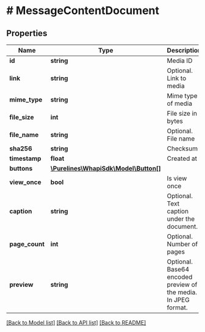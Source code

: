 # # MessageContentDocument

## Properties

Name | Type | Description | Notes
------------ | ------------- | ------------- | -------------
**id** | **string** | Media ID |
**link** | **string** | Optional. Link to media | [optional]
**mime_type** | **string** | Mime type of media |
**file_size** | **int** | File size in bytes |
**file_name** | **string** | Optional. File name | [optional]
**sha256** | **string** | Checksum | [optional]
**timestamp** | **float** | Created at |
**buttons** | [**\Purelines\WhapiSdk\Model\Button[]**](Button.md) |  | [optional]
**view_once** | **bool** | Is view once | [optional]
**caption** | **string** | Optional. Text caption under the document. | [optional]
**page_count** | **int** | Optional. Number of pages | [optional]
**preview** | **string** | Optional. Base64 encoded preview of the media. In JPEG format. | [optional]

[[Back to Model list]](../../README.md#models) [[Back to API list]](../../README.md#endpoints) [[Back to README]](../../README.md)
